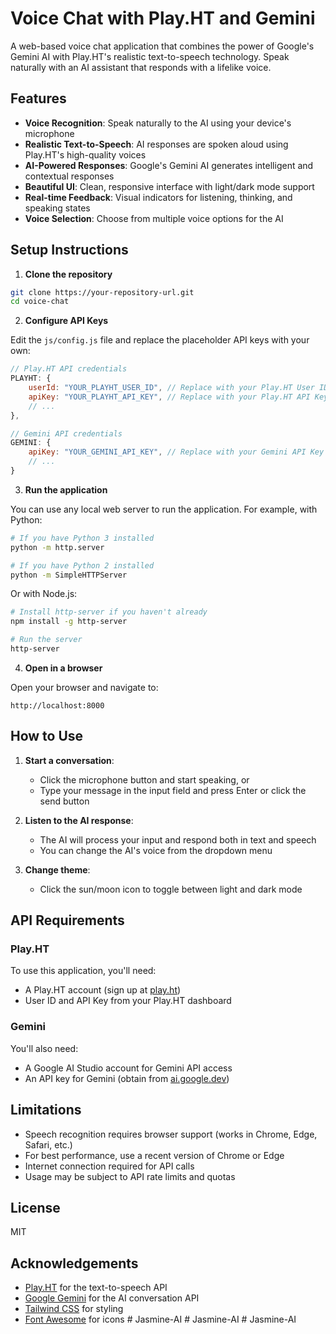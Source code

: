 # Voice Chat with Play.HT and Gemini

A web-based voice chat application that combines the power of Google's Gemini AI with Play.HT's realistic text-to-speech technology. Speak naturally with an AI assistant that responds with a lifelike voice.

## Features

- **Voice Recognition**: Speak naturally to the AI using your device's microphone
- **Realistic Text-to-Speech**: AI responses are spoken aloud using Play.HT's high-quality voices
- **AI-Powered Responses**: Google's Gemini AI generates intelligent and contextual responses
- **Beautiful UI**: Clean, responsive interface with light/dark mode support
- **Real-time Feedback**: Visual indicators for listening, thinking, and speaking states
- **Voice Selection**: Choose from multiple voice options for the AI

## Setup Instructions

1. **Clone the repository**

```bash
git clone https://your-repository-url.git
cd voice-chat
```

2. **Configure API Keys**

Edit the `js/config.js` file and replace the placeholder API keys with your own:

```javascript
// Play.HT API credentials
PLAYHT: {
    userId: "YOUR_PLAYHT_USER_ID", // Replace with your Play.HT User ID
    apiKey: "YOUR_PLAYHT_API_KEY", // Replace with your Play.HT API Key
    // ...
},

// Gemini API credentials
GEMINI: {
    apiKey: "YOUR_GEMINI_API_KEY", // Replace with your Gemini API Key
    // ...
}
```

3. **Run the application**

You can use any local web server to run the application. For example, with Python:

```bash
# If you have Python 3 installed
python -m http.server

# If you have Python 2 installed
python -m SimpleHTTPServer
```

Or with Node.js:

```bash
# Install http-server if you haven't already
npm install -g http-server

# Run the server
http-server
```

4. **Open in a browser**

Open your browser and navigate to:

```
http://localhost:8000
```

## How to Use

1. **Start a conversation**:
   - Click the microphone button and start speaking, or
   - Type your message in the input field and press Enter or click the send button

2. **Listen to the AI response**:
   - The AI will process your input and respond both in text and speech
   - You can change the AI's voice from the dropdown menu

3. **Change theme**:
   - Click the sun/moon icon to toggle between light and dark mode

## API Requirements

### Play.HT

To use this application, you'll need:
- A Play.HT account (sign up at [play.ht](https://play.ht/))
- User ID and API Key from your Play.HT dashboard

### Gemini

You'll also need:
- A Google AI Studio account for Gemini API access
- An API key for Gemini (obtain from [ai.google.dev](https://ai.google.dev/))

## Limitations

- Speech recognition requires browser support (works in Chrome, Edge, Safari, etc.)
- For best performance, use a recent version of Chrome or Edge
- Internet connection required for API calls
- Usage may be subject to API rate limits and quotas

## License

MIT

## Acknowledgements

- [Play.HT](https://play.ht/) for the text-to-speech API
- [Google Gemini](https://ai.google.dev/) for the AI conversation API
- [Tailwind CSS](https://tailwindcss.com/) for styling
- [Font Awesome](https://fontawesome.com/) for icons #   J a s m i n e - A I  
 #   J a s m i n e - A I  
 #   J a s m i n e - A I  
 